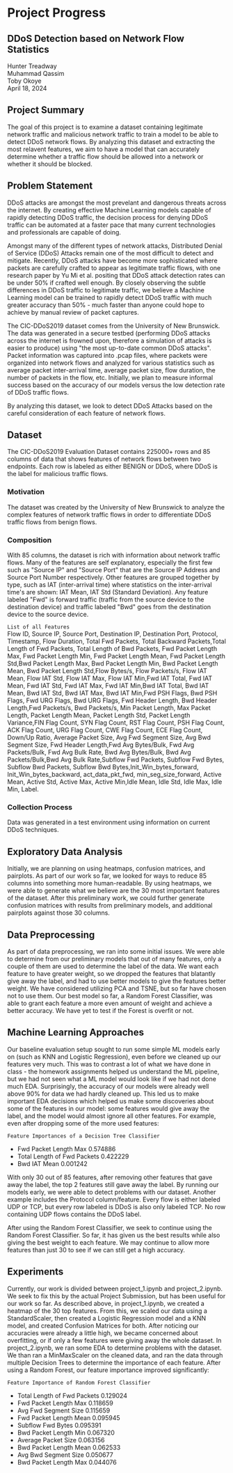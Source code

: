 # Project Progress
## DDoS Detection based on Network Flow Statistics
Hunter Treadway\
Muhammad Qassim\
Toby Okoye\
April 18, 2024

## Project Summary
The goal of this project is to examine a dataset containing legitimate network traffic and malicious network traffic to train a model to be able to detect DDoS network flows. By analyzing this dataset and extracting the most relavent features, we aim to have a model that can accurately determine whether a traffic flow should be allowed into a network or whether it should be blocked. 

## Problem Statement
DDoS attacks are amongst the most prevelant and dangerous threats across the internet. By creating effective Machine Learning models capable of rapidly detecting DDoS traffic, the decision process for denying DDoS traffic can be automated at a faster pace that many current technologies and professionals are capable of doing.

Amongst many of the different types of network attacks, Distributed Denial of Service (DDoS) Attacks remain one of the most difficult to detect and mitigate. Recently, DDoS attacks have become more sophisticated where packets are carefully crafted to appear as legitimate traffic flows, with one research paper by Yu Mi et al. positing that DDoS attack detection rates can be under 50% if crafted well enough. By closely observing the subtle differences in DDoS traffic to legitimate traffic, we believe a Machine Learning model can be trained to rapidly detect DDoS traffic with much greater accuracy than 50% - much faster than anyone could hope to achieve by manual review of packet captures.

The CIC-DDoS2019 dataset comes from the University of New Brunswick. The data was generated in a secure testbed (performing DDoS attacks across the internet is frowned upon, therefore a simulation of attacks is easier to produce) using "the most up-to-date common DDoS attacks". Packet information was captured into .pcap files, where packets were organized into network flows and analyzed for various statistics such as average packet inter-arrival time, average packet size, flow duration, the number of packets in the flow, etc. Initially, we plan to measure informal success based on the accuracy of our models versus the low detection rate of DDoS traffic flows.

By analyzing this dataset, we look to detect DDoS Attacks based on the careful consideration of each feature of network flows. 

## Dataset 
The CIC-DDoS2019 Evaluation Dataset contains 225000+ rows and 85 columns of data that shows features of network flows between two endpoints. Each row is labeled as either BENIGN or DDoS, where DDoS is the label for malicious traffic flows.

### Motivation
The dataset was created by the University of New Brunswick to analyze the complex features of network traffic flows in order to differentiate DDoS traffic flows from benign flows.

### Composition
With 85 columns, the dataset is rich with information about network traffic flows. Many of the features are self explanatory, especially the first few such as "Source IP" and "Source Port" that are the Source IP Address and Source Port Number respectively. Other features are grouped together by type, such as IAT (inter-arrival time) where statistics on the inter-arrival time's are shown: IAT Mean, IAT Std (Standard Deviation). Any feature labeled "Fwd" is forward traffic (traffic from the source device to the destination device) and traffic labeled "Bwd" goes from the destination device to the source device. 

```List of all Features```\
Flow ID, Source IP, Source Port, Destination IP, Destination Port, Protocol, Timestamp, Flow Duration, Total Fwd Packets, Total Backward Packets,Total Length of Fwd Packets, Total Length of Bwd Packets, Fwd Packet Length Max, Fwd Packet Length Min, Fwd Packet Length Mean, Fwd Packet Length Std,Bwd Packet Length Max, Bwd Packet Length Min, Bwd Packet Length Mean, Bwd Packet Length Std,Flow Bytes/s, Flow Packets/s, Flow IAT Mean, Flow IAT Std, Flow IAT Max, Flow IAT Min,Fwd IAT Total, Fwd IAT Mean, Fwd IAT Std, Fwd IAT Max, Fwd IAT Min,Bwd IAT Total, Bwd IAT Mean, Bwd IAT Std, Bwd IAT Max, Bwd IAT Min,Fwd PSH Flags, Bwd PSH Flags, Fwd URG Flags, Bwd URG Flags, Fwd Header Length, Bwd Header Length,Fwd Packets/s, Bwd Packets/s, Min Packet Length, Max Packet Length, Packet Length Mean, Packet Length Std, Packet Length Variance,FIN Flag Count, SYN Flag Count, RST Flag Count, PSH Flag Count, ACK Flag Count, URG Flag Count, CWE Flag Count, ECE Flag Count, Down/Up Ratio, Average Packet Size, Avg Fwd Segment Size, Avg Bwd Segment Size, Fwd Header Length,Fwd Avg Bytes/Bulk, Fwd Avg Packets/Bulk, Fwd Avg Bulk Rate, Bwd Avg Bytes/Bulk, Bwd Avg Packets/Bulk,Bwd Avg Bulk Rate,Subflow Fwd Packets, Subflow Fwd Bytes, Subflow Bwd Packets, Subflow Bwd Bytes,Init_Win_bytes_forward, Init_Win_bytes_backward, act_data_pkt_fwd, min_seg_size_forward, Active Mean, Active Std, Active Max, Active Min,Idle Mean, Idle Std, Idle Max, Idle Min, Label.

### Collection Process
Data was generated in a test environment using information on current DDoS techniques.

## Exploratory Data Analysis
Initially, we are planning on using heatmaps, confusion matrices, and pairplots.
As part of our work so far, we looked for ways to reduce 85 columns into something more human-readable. By using heatmaps, we were able to generate what we believe are the 30 most important features of the dataset. After this preliminary work, we could further generate confusion matrices with results from preliminary models, and additional pairplots against those 30 columns.

## Data Preprocessing
As part of data preprocessing, we ran into some initial issues. We were able to determine from our preliminary models that out of many features, only a couple of them are used to determine the label of the data. We want each feature to have greater weight, so we dropped the features that blatantly give away the label, and had to use better models to give the features better weight.
We have considered utilizing PCA and TSNE, but so far have chosen not to use them. Our best model so far, a Random Forest Classifier, was able to grant each feature a more even amount of weight and achieve a better accuracy. We have yet to test if the Forest is overfit or not.

## Machine Learning Approaches
Our baseline evaluation setup sought to run some simple ML models early on (such as KNN and Logistic Regression), even before we cleaned up our features very much. This was to contrast a lot of what we have done in class - the homework assignments helped us understand the ML pipeline, but we had not seen what a ML model would look like if we had not done much EDA. Surprisingly, the accuracy of our models were already well above 90% for data we had hardly cleaned up. This led us to make important EDA decisions which helped us make some discoveries about some of the features in our model: some features would give away the label, and the model would almost ignore all other features. For example, even after dropping some of the more used features:

```Feature Importances of a Decision Tree Classifier```
* Fwd Packet Length Max          0.574886
* Total Length of Fwd Packets    0.422229
* Bwd IAT Mean                   0.001242

With only 30 out of 85 features, after removing other features that gave away the label, the top 2 features still gave away the label. By running our models early, we were able to detect problems with our dataset. Another example includes the Protocol column/feature. Every flow is either labeled UDP or TCP, but every row labeled is DDoS is also only labeled TCP. No row containing UDP flows contains the DDoS label.

After using the Random Forest Classifier, we seek to continue using the Random Forest Classifier. So far, it has given us the best results while also giving the best weight to each feature. We may continue to allow more features than just 30 to see if we can still get a high accuracy. 


## Experiments
Currently, our work is divided between project_1.ipynb and project_2.ipynb. We seek to fix this by the actual Project Submission, but has been useful for our work so far.
As described above, in project_1.ipynb, we created a heatmap of the 30 top features. From this, we scaled our data using a StandardScaler, then created a Logistic Regression model and a KNN model, and created Confusion Matrices for both. After noticing our accuracies were already a little high, we became concerned about overfitting, or if only a few features were giving away the whole dataset. In project_2.ipynb, we ran some EDA to determine problems with the dataset. We than ran a MinMaxScaler on the cleaned data, and ran the data through multiple Decision Trees to determine the importance of each feature. After using a Random Forest, our feature importance improved significantly:

```Feature Importance of Random Forest Classifier```
* Total Length of Fwd Packets    0.129024
* Fwd Packet Length Max          0.118659
* Avg Fwd Segment Size           0.115659
* Fwd Packet Length Mean         0.095945
* Subflow Fwd Bytes              0.095391
* Bwd Packet Length Min          0.067320
* Average Packet Size            0.063156
* Bwd Packet Length Mean         0.062533
* Avg Bwd Segment Size           0.050677
* Bwd Packet Length Max          0.044076